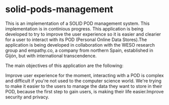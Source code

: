 # solid-pods-management

This is an implementation of a SOLID POD management system. This implementation is in continious progress.
This application is being developed to try to improve the user experience so it is easier and clearier for a user to interact with its POD (Personal Online Data Stores).The application is being developed in collaboration with the WESO research group and empathy.co, a company from northern Spain, established in Gijón, but with international transcendence.

The main objectives of this application are the following:

Improve user experience for the moment, interacting with a POD is complex and difficult if you're not used to the computer science world. We're trying to make it easier to the users to manage the data they want to store in their POD, because the first step to gain users, is making their life easier.Improve security and privacy.
